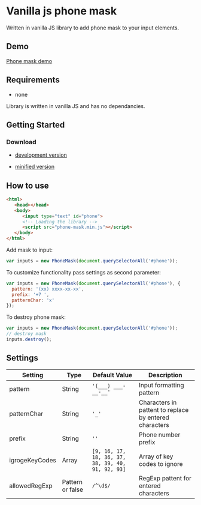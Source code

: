 # Vanilla js phone mask

Written in vanilla JS library to add phone mask to your input elements.

## Demo

[Phone mask demo](/)

## Requirements

* none

Library is written in vanilla JS and has no dependancies.

## Getting Started

### Download

* [development version](https://raw.githubusercontent.com/tpmanc/js-mask/1.0.0/phone-mask.min.js)

* [minified version](https://raw.githubusercontent.com/tpmanc/js-mask/1.0.0/phone-mask.js)

## How to use

```html
<html>
   <head></head>
   <body>
      <input type="text" id="phone">
      <!-- Loading the library -->
      <script src="phone-mask.min.js"></script>
   </body>
</html>
```

Add mask to input:

```javascript
var inputs = new PhoneMask(document.querySelectorAll('#phone'));
```

To customize functionality pass settings as second parameter:

```javascript
var inputs = new PhoneMask(document.querySelectorAll('#phone'), {
  pattern: '(xx) xxxx-xx-xx',
  prefix: '+7 ',
  patternChar: 'x'
});
```

To destroy phone mask:

```javascript
var inputs = new PhoneMask(document.querySelectorAll('#phone'));
// destroy mask
inputs.destroy();
```

## Settings

|Setting|Type|Default Value|Description|
|---|---|---|---|
|pattern|String|`'(___) ___-__-__'`|Input formatting pattern|
|patternChar|String|`'_'`|Characters in pattent to replace by entered characters|
|prefix|String|`''`|Phone number prefix|
|igrogeKeyCodes|Array|`[9, 16, 17, 18, 36, 37, 38, 39, 40, 91, 92, 93]`|Array of key codes to ignore|
|allowedRegExp|Pattern or false|`/^\d$/`|RegExp pattent for entered characters|

